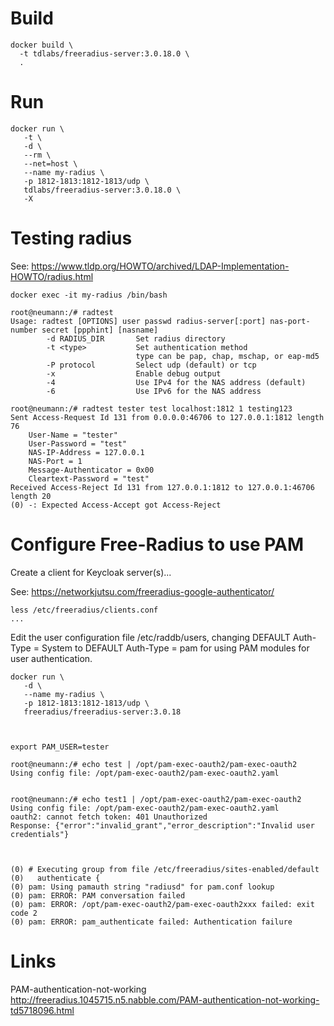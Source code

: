 # Build
```
docker build \
  -t tdlabs/freeradius-server:3.0.18.0 \
  .
```

# Run
```
docker run \
   -t \
   -d \
   --rm \
   --net=host \
   --name my-radius \
   -p 1812-1813:1812-1813/udp \
   tdlabs/freeradius-server:3.0.18.0 \
   -X
 ```


# Testing radius
See: https://www.tldp.org/HOWTO/archived/LDAP-Implementation-HOWTO/radius.html

```
docker exec -it my-radius /bin/bash

root@neumann:/# radtest
Usage: radtest [OPTIONS] user passwd radius-server[:port] nas-port-number secret [ppphint] [nasname]
        -d RADIUS_DIR       Set radius directory
        -t <type>           Set authentication method
                            type can be pap, chap, mschap, or eap-md5
        -P protocol         Select udp (default) or tcp
        -x                  Enable debug output
        -4                  Use IPv4 for the NAS address (default)
        -6                  Use IPv6 for the NAS address

root@neumann:/# radtest tester test localhost:1812 1 testing123
Sent Access-Request Id 131 from 0.0.0.0:46706 to 127.0.0.1:1812 length 76
	User-Name = "tester"
	User-Password = "test"
	NAS-IP-Address = 127.0.0.1
	NAS-Port = 1
	Message-Authenticator = 0x00
	Cleartext-Password = "test"
Received Access-Reject Id 131 from 127.0.0.1:1812 to 127.0.0.1:46706 length 20
(0) -: Expected Access-Accept got Access-Reject
```

# Configure Free-Radius to use PAM
Create a client for Keycloak server(s)...

See: https://networkjutsu.com/freeradius-google-authenticator/

```
less /etc/freeradius/clients.conf 
...
```

Edit the user configuration file /etc/raddb/users, changing DEFAULT Auth-Type = System to DEFAULT Auth-Type = pam for using PAM modules for user authentication.

```
docker run \
   -d \
   --name my-radius \
   -p 1812-1813:1812-1813/udp \
   freeradius/freeradius-server:3.0.18



export PAM_USER=tester

root@neumann:/# echo test | /opt/pam-exec-oauth2/pam-exec-oauth2
Using config file: /opt/pam-exec-oauth2/pam-exec-oauth2.yaml


root@neumann:/# echo test1 | /opt/pam-exec-oauth2/pam-exec-oauth2
Using config file: /opt/pam-exec-oauth2/pam-exec-oauth2.yaml
oauth2: cannot fetch token: 401 Unauthorized
Response: {"error":"invalid_grant","error_description":"Invalid user credentials"}



(0) # Executing group from file /etc/freeradius/sites-enabled/default
(0)   authenticate {
(0) pam: Using pamauth string "radiusd" for pam.conf lookup
(0) pam: ERROR: PAM conversation failed
(0) pam: ERROR: /opt/pam-exec-oauth2/pam-exec-oauth2xxx failed: exit code 2
(0) pam: ERROR: pam_authenticate failed: Authentication failure
```

# Links 
PAM-authentication-not-working
http://freeradius.1045715.n5.nabble.com/PAM-authentication-not-working-td5718096.html
